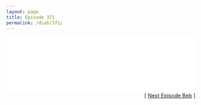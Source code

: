 ```yaml
---
layout: page
title: Episode 371
permalink: /diah/371/
---
```


<iframe allowfullscreen="true" frameborder="0" style="width:100%;" marginheight="0" marginwidth="0" mozallowfullscreen="true" scrolling="NO" src="//gdriveplayer.us/embed2.php?link=UpHG0n20LtjboZSgxiaMbgrkM7%252F5gxlm4hzdbwxTOU04plJB47KYt4wNnxwzOShgEOzH5MRIQ2crzwv9yQpm%252FfqpQVEqcWG514n4sUKpkGFAYre7v5uNDEqkILotQyKHiPWwXWHTKzD0%252BOSK2PQmBMOI7EExXq0Sthd6pBmeyiS5dxIm8lUVuT4f2%252FSjxHxixol1jBiRBjtHX%252Bg1gHHcmf&amp;no_adult=yes" webkitallowfullscreen="true"></iframe>

<div align="right">[ <a href="/diah/372/">Next Episode Beb</a> ]</div>

